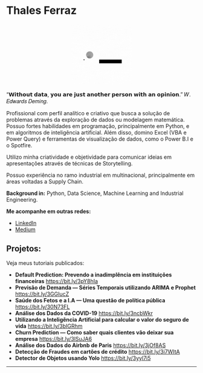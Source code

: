 # Thales Ferraz
<p align="center"><img alt="Colaboratory logo" width="32%" src="https://github.com/FerrazThales/FerrazThales/blob/main/logo_gif.gif?raw=true"></p>
<p>
“𝗪𝗶𝘁𝗵𝗼𝘂𝘁 𝗱𝗮𝘁𝗮, 𝘆𝗼𝘂 𝗮𝗿𝗲 𝗷𝘂𝘀𝘁 𝗮𝗻𝗼𝘁𝗵𝗲𝗿 𝗽𝗲𝗿𝘀𝗼𝗻 𝘄𝗶𝘁𝗵 𝗮𝗻 𝗼𝗽𝗶𝗻𝗶𝗼𝗻.” 𝑊. 𝐸𝑑𝑤𝑎𝑟𝑑𝑠 𝐷𝑒𝑚𝑖𝑛𝑔.
</p>
<p>
Profissional com perfil analítico e criativo que busca a solução de problemas através da exploração de dados ou modelagem matemática. Possuo fortes habilidades em programação, principalmente em Python, e em algoritmos de inteligência artificial. Além disso, domino Excel (VBA e Power Query) e ferramentas de visualização de dados, como o Power B.I e o Spotfire.
</p>
<p>
Utilizo minha criatividade e objetividade para comunicar ideias em apresentações através de técnicas de Storytelling. 
</p>
Possuo experiência no ramo industrial em multinacional, principalmente em áreas voltadas a Supply Chain.

<p>

**Background in:** Python, Data Science, Machine Learning and Industrial Engineering.

**Me acompanhe em outras redes:**
* [LinkedIn](https://www.linkedin.com/in/thalesdefreitasferraz/)
* [Medium](https://thalesferraz.medium.com/)


## Projetos:
Veja meus tutoriais publicados:

* **Default Prediction: Prevendo a inadimplência em instituições financeiras** https://bit.ly/3pY8hIa
* **Previsão de Demanda — Séries Temporais utilizando ARIMA e Prophet** https://bit.ly/3GGIucZ
* **Saúde dos Fetos e a I.A — Uma questão de política pública** https://bit.ly/30N73FL
* **Análise dos Dados da COVID-19** https://bit.ly/3ncbWkr
* **Utilizando a Inteligência Artificial para calcular o valor do seguro de vida** https://bit.ly/3bIGRhm
* **Churn Prediction — Como saber quais clientes vão deixar sua empresa** https://bit.ly/3lSuJA6
* **Análise dos Dados do Airbnb de Paris** https://bit.ly/3jOf8AS
* **Detecção de Fraudes em cartões de crédito** https://bit.ly/3i7WItA
* **Detector de Objetos usando Yolo** https://bit.ly/3yyl7i5

---

